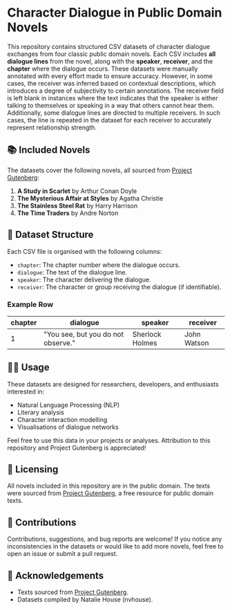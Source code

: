 # Character Dialogue in Public Domain Novels

This repository contains structured CSV datasets of character dialogue exchanges from four classic public domain novels. Each CSV includes **all dialogue lines** from the novel, along with the **speaker**, **receiver**, and the **chapter** where the dialogue occurs. These datasets were manually annotated with every effort made to ensure accuracy. However, in some cases, the receiver was inferred based on contextual descriptions, which introduces a degree of subjectivity to certain annotations. The receiver field is left blank in instances where the text indicates that the speaker is either talking to themselves or speaking in a way that others cannot hear them. Additionally, some dialogue lines are directed to multiple receivers. In such cases, the line is repeated in the dataset for each receiver to accurately represent relationship strength.

## 📚 Included Novels

The datasets cover the following novels, all sourced from [Project Gutenberg](https://www.gutenberg.org):

1. **A Study in Scarlet** by Arthur Conan Doyle 
2. **The Mysterious Affair at Styles** by Agatha Christie  
3. **The Stainless Steel Rat** by Harry Harrison  
4. **The Time Traders** by Andre Norton  

## 📂 Dataset Structure

Each CSV file is organised with the following columns:

- `chapter`: The chapter number where the dialogue occurs.  
- `dialogue`: The text of the dialogue line.  
- `speaker`: The character delivering the dialogue.  
- `receiver`: The character or group receiving the dialogue (if identifiable). 

### Example Row
| chapter | dialogue                          | speaker         | receiver       |
|---------|-----------------------------------|-----------------|----------------|
| 1       | "You see, but you do not observe."| Sherlock Holmes | John Watson    |

## 🧑‍💻 Usage

These datasets are designed for researchers, developers, and enthusiasts interested in:

- Natural Language Processing (NLP)  
- Literary analysis  
- Character interaction modelling  
- Visualisations of dialogue networks  

Feel free to use this data in your projects or analyses. Attribution to this repository and Project Gutenberg is appreciated!

## 📜 Licensing

All novels included in this repository are in the public domain. The texts were sourced from [Project Gutenberg](https://www.gutenberg.org), a free resource for public domain texts.

## 🙌 Contributions

Contributions, suggestions, and bug reports are welcome! If you notice any inconsistencies in the datasets or would like to add more novels, feel free to open an issue or submit a pull request.

## 🔗 Acknowledgements

- Texts sourced from [Project Gutenberg](https://www.gutenberg.org).  
- Datasets compiled by Natalie House (nvhouse).
